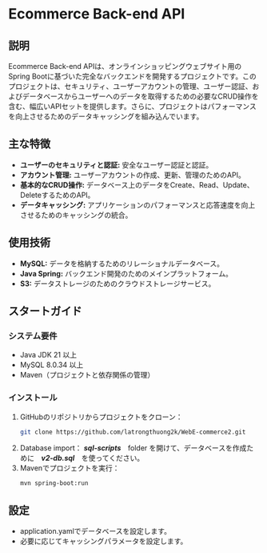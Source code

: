 # Ecommerce Back-end API

## 説明

Ecommerce Back-end APIは、オンラインショッピングウェブサイト用のSpring Bootに基づいた完全なバックエンドを開発するプロジェクトです。このプロジェクトは、セキュリティ、ユーザーアカウントの管理、ユーザー認証、およびデータベースからユーザーへのデータを取得するための必要なCRUD操作を含む、幅広いAPIセットを提供します。さらに、プロジェクトはパフォーマンスを向上させるためのデータキャッシングを組み込んでいます。

## 主な特徴

- **ユーザーのセキュリティと認証:** 安全なユーザー認証と認証。
- **アカウント管理:** ユーザーアカウントの作成、更新、管理のためのAPI。
- **基本的なCRUD操作:** データベース上のデータをCreate、Read、Update、DeleteするためのAPI。
- **データキャッシング:** アプリケーションのパフォーマンスと応答速度を向上させるためのキャッシングの統合。

## 使用技術

- **MySQL:** データを格納するためのリレーショナルデータベース。
- **Java Spring:** バックエンド開発のためのメインプラットフォーム。
- **S3:** データストレージのためのクラウドストレージサービス。

## スタートガイド

### システム要件

- Java JDK 21 以上
- MySQL 8.0.34 以上
- Maven（プロジェクトと依存関係の管理）

### インストール

1. GitHubのリポジトリからプロジェクトをクローン：
   ```bash
   git clone https://github.com/latrongthuong2k/WebE-commerce2.git
3. Database import：
   ***sql-scripts***　folder を開けて、データベースを作成ために　***v2-db.sql***　を使ってください。
2. Mavenでプロジェクトを実行：
   ```bash
   mvn spring-boot:run
## 設定
- application.yamlでデータベースを設定します。
- 必要に応じてキャッシングパラメータを設定します。
